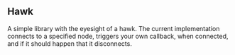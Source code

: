 ## Hawk

A simple library with the eyesight of a hawk.
The current implementation connects to a specified node, 
triggers your own callback, when connected, and if it should 
happen that it disconnects.